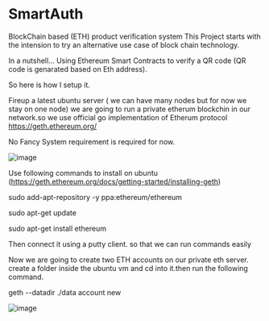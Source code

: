 # SmartAuth
BlockChain based (ETH) product verification system
This Project starts with the intension to try an alternative use case of block chain technology.

In a nutshell...
Using Ethereum Smart Contracts to verify a QR code (QR code is genarated based on Eth address).

So here is how I setup it.

Fireup a latest ubuntu server ( we can have many nodes but for now we stay on one node)
we are going to run a private etherum blockchin in our network.so we use official go implementation of Etherum protocol
https://geth.ethereum.org/

No Fancy System requirement is required for now.

![image](https://github.com/Sx3/SmartAuth/assets/3599933/d3ef943e-0c7a-428e-9bdc-596c64850357)

Use following commands to install on ubuntu (https://geth.ethereum.org/docs/getting-started/installing-geth) 

sudo add-apt-repository -y ppa:ethereum/ethereum

sudo apt-get update

sudo apt-get install ethereum

Then connect it using a putty client. so that we can run commands easily

Now we are going to create two ETH accounts on our private eth server.
create a folder inside the ubuntu vm and cd into it.then run the following command.

geth --datadir ./data account new

![image](https://github.com/Sx3/SmartAuth/assets/3599933/81daf530-ba82-4751-9721-8e9dc626ec84)






